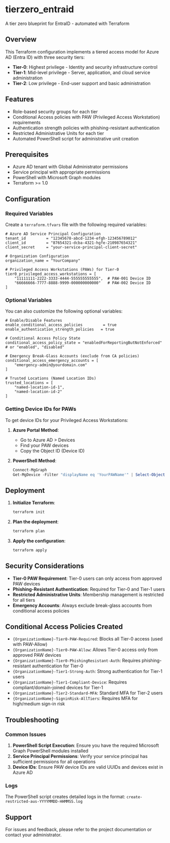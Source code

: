 # tierzero_entraid

A tier zero blueprint for EntraID - automated with Terraform

## Overview

This Terraform configuration implements a tiered access model for Azure AD (Entra ID) with three security tiers:

- **Tier-0**: Highest privilege - Identity and security infrastructure control
- **Tier-1**: Mid-level privilege - Server, application, and cloud service administration
- **Tier-2**: Low privilege - End-user support and basic administration

## Features

- Role-based security groups for each tier
- Conditional Access policies with PAW (Privileged Access Workstation) requirements
- Authentication strength policies with phishing-resistant authentication
- Restricted Administrative Units for each tier
- Automated PowerShell script for administrative unit creation

## Prerequisites

- Azure AD tenant with Global Administrator permissions
- Service principal with appropriate permissions
- PowerShell with Microsoft Graph modules
- Terraform >= 1.0

## Configuration

### Required Variables

Create a `terraform.tfvars` file with the following required variables:

```hcl
# Azure AD Service Principal Configuration
tenant_id         = "12345678-abcd-1234-efgh-123456789012"
client_id         = "87654321-dcba-4321-hgfe-210987654321"
client_secret     = "your-service-principal-client-secret"

# Organization Configuration
organization_name = "YourCompany"

# Privileged Access Workstations (PAWs) for Tier-0
tier0_privileged_access_workstations = [
    "11111111-2222-3333-4444-555555555555",  # PAW-001 Device ID
    "66666666-7777-8888-9999-000000000000"   # PAW-002 Device ID
]
```

### Optional Variables

You can also customize the following optional variables:

```hcl
# Enable/Disable Features
enable_conditional_access_policies         = true
enable_authentication_strength_policies   = true

# Conditional Access Policy State
conditional_access_policy_state = "enabledForReportingButNotEnforced"  # or "enabled", "disabled"

# Emergency Break-Glass Accounts (exclude from CA policies)
conditional_access_emergency_accounts = [
    "emergency-admin@yourdomain.com"
]

# Trusted Locations (Named Location IDs)
trusted_locations = [
    "named-location-id-1",
    "named-location-id-2"
]
```

### Getting Device IDs for PAWs

To get device IDs for your Privileged Access Workstations:

1. **Azure Portal Method**:
   - Go to Azure AD > Devices
   - Find your PAW devices
   - Copy the Object ID (Device ID)

2. **PowerShell Method**:
   ```powershell
   Connect-MgGraph
   Get-MgDevice -Filter "displayName eq 'YourPAWName'" | Select-Object Id, DisplayName
   ```

## Deployment

1. **Initialize Terraform**:
   ```bash
   terraform init
   ```

2. **Plan the deployment**:
   ```bash
   terraform plan
   ```

3. **Apply the configuration**:
   ```bash
   terraform apply
   ```

## Security Considerations

- **Tier-0 PAW Requirement**: Tier-0 users can only access from approved PAW devices
- **Phishing-Resistant Authentication**: Required for Tier-0 and Tier-1 users
- **Restricted Administrative Units**: Membership management is restricted for all tiers
- **Emergency Accounts**: Always exclude break-glass accounts from conditional access policies

## Conditional Access Policies Created

- `{OrganizationName}-Tier0-PAW-Required`: Blocks all Tier-0 access (used with PAW-Allow)
- `{OrganizationName}-Tier0-PAW-Allow`: Allows Tier-0 access only from approved PAW devices
- `{OrganizationName}-Tier0-PhishingResistant-Auth`: Requires phishing-resistant authentication for Tier-0
- `{OrganizationName}-Tier1-Strong-Auth`: Strong authentication for Tier-1 users
- `{OrganizationName}-Tier1-Compliant-Device`: Requires compliant/domain-joined devices for Tier-1
- `{OrganizationName}-Tier2-Standard-MFA`: Standard MFA for Tier-2 users
- `{OrganizationName}-SigninRisk-AllTiers`: Requires MFA for high/medium sign-in risk

## Troubleshooting

### Common Issues

1. **PowerShell Script Execution**: Ensure you have the required Microsoft Graph PowerShell modules installed
2. **Service Principal Permissions**: Verify your service principal has sufficient permissions for all operations
3. **Device IDs**: Ensure PAW device IDs are valid UUIDs and devices exist in Azure AD

### Logs

The PowerShell script creates detailed logs in the format: `create-restricted-aus-YYYYMMDD-HHMMSS.log`

## Support

For issues and feedback, please refer to the project documentation or contact your administrator.